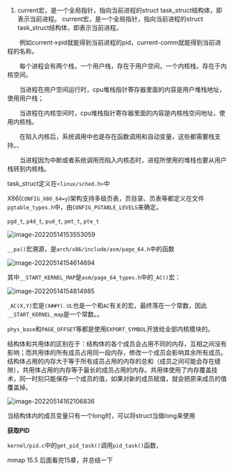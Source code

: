 1. current宏，是一个全局指针，指向当前进程的struct task_struct结构体，即表示当前进程。
current宏，是一个全局指针，指向当前进程的struct task_struct结构体，即表示当前进程。

　　例如current->pid就能得到当前进程的pid，current-comm就能得到当前进程的名称。

　　每个进程会有两个栈，一个用户栈，存在于用户空间，一个内核栈，存在于内核空间。

　　当进程在用户空间运行时，cpu堆栈指针寄存器里面的内容是用户堆栈地址，使用用户栈；

　　当进程在内核空间时，cpu堆栈指针寄存器里面的内容是内核栈空间地址，使用内核栈。

　　在陷入内核后，系统调用中也是存在函数调用和自动变量，这些都需要栈支持。、

　　当进程因为中断或者系统调用而陷入内核态时，进程所使用的堆栈也要从用户栈转到内核栈。

task_struct定义在`<linux/sched.h>`中

X86(`CONFIG_X86_64=y`)架构支持多级页表，页目录、页表等都定义在文件`pgtable_types.h`中，由`CONFIG_PGTABLE_LEVELS`来确定。

`pgd_t`, `p4d_t`, `pud_t`, `pmt_t`, `pte_t`

![image-20220514153553059](https://michael-picgo.obs.cn-east-3.myhuaweicloud.com/img/image-20220514153553059.png)

`__pa()`宏溯源，是`arch/x86/include/asm/page_64.h`中的函数

![image-20220514154614694](https://michael-picgo.obs.cn-east-3.myhuaweicloud.com/img/image-20220514154614694.png)

其中`__START_KERNEL_MAP`是`asm/page_64_types.h`中的`_AC()`宏：

![image-20220514154814985](https://michael-picgo.obs.cn-east-3.myhuaweicloud.com/img/image-20220514154814985.png)

`_AC(X,Y)`宏是`(X##Y)`. `UL`也是一个和`AC`有关的宏，最终落在一个常数，因此`__START_KERNEL_map`是一个常数。。

`phys_base`和`PAGE_OFFSET`等都是使用`EXPORT_SYMBOL`开放给全部内核模块的。



结构体和共用体的区别在于：结构体的各个成员会占用不同的内存，互相之间没有影响；而共用体的所有成员占用同一段内存，修改一个成员会影响其余所有成员。结构体占用的内存大于等于所有成员占用的内存的总和（成员之间可能会存在缝隙），共用体占用的内存等于最长的成员占用的内存。共用体使用了内存覆盖技术，同一时刻只能保存一个成员的值，如果对新的成员赋值，就会把原来成员的值覆盖掉。



![image-20220514162106836](https://michael-picgo.obs.cn-east-3.myhuaweicloud.com/img/image-20220514162106836.png)

当结构体内的成员变量只有一个long时，可以将struct当做long来使用



**获取PID**

`kernel/pid.c`中的`get_pid_task()`调用`pid_task()`函数，

mmap 15.5
后面看完15章，并总结一下